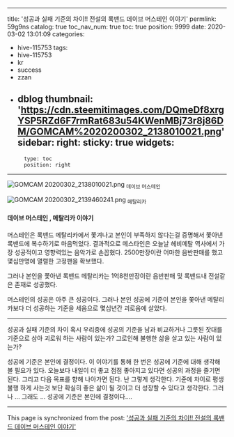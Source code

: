 
---
title: '성공과 실패 기준의 차이!! 전설의 록밴드 데이브 머스테인 이야기'
permlink: 59g9ns
catalog: true
toc_nav_num: true
toc: true
position: 9999
date: 2020-03-02 13:01:09
categories:
- hive-115753
tags:
- hive-115753
- kr
- success
- zzan
- dblog
thumbnail: 'https://cdn.steemitimages.com/DQmeDf8xrgYSP5RZd6F7rmRat683u54KWenMBj73r8j86DM/GOMCAM%2020200302_2138010021.png'
sidebar:
    right:
        sticky: true
widgets:
    -
        type: toc
        position: right
---


![GOMCAM 20200302_2138010021.png](https://cdn.steemitimages.com/DQmeDf8xrgYSP5RZd6F7rmRat683u54KWenMBj73r8j86DM/GOMCAM%2020200302_2138010021.png)
<sub>데이브 머스테인</sub>

![GOMCAM 20200302_2139460241.png](https://cdn.steemitimages.com/DQmVVVF7SSPANEyPdN8w8u1uGuTBU6mS8WoAQDWHEnJCKJk/GOMCAM%2020200302_2139460241.png)
<sub>메탈리카</sub>



#### 데이브 머스테인 ,  메탈리카 이야기
머스테인은 록밴드 메탈리카에서  쫓겨나고 본인이 부족하지
않다는걸 증명해서  쫓아낸 록밴드에 복수하기로 마음먹었다. 
결과적으로  메스타인은 오늘날 헤비메탈 역사에서 가장 성공적이고
영향력있는 음악가로 손꼽혔다. 
2500만장이란 어마한 음반판매를 했고 몇십만명에 열렬한 
고정팬을 확보했다. 

그러나 본인을 쫓아낸 록밴드 메탈리카는 1억8천만장이란 음반판매 및 
록밴드내 전설같은 존재로 성공했다. 

머스테인의 성공은 아주 큰 성공이다. 
그러나 본인 성공에 기준이 본인을 쫓아낸 메탈리카보다 
더 성공하는 기준을 세움으로 몇십년간 괴로움에 살았다.

----

성공과 실패 기준의 차이
혹시 우리중에 성공의 기준을 남과 비교하거나 
그릇된 잣대를 기준으로 삼아 괴로워 하는 사람이 있는가?
그로인해 불행한 삶을 살고 있는 사람이 있는가?

성공에 기준은 본인에 결정이다. 
이 이야기를 통해 한 번은 성공에 기준에 대해 생각해 볼 
필요가 있다. 오늘보다 내일이 더 좋고 점점 좋아지고 
있다면 성공의 과정을 즐기면 된다. 그리고 다음 목표를 향해
나아가면 된다.  난 그렇게 생각한다. 기준에 차이로 평생 불행
하게 사는것 보단  확실히 좋은 삶이 될 것이고  더 성장할 수
있다고 생각한다. 
그러나 ... 그래도 ... 성공에 기준은 본인에 결정이다....

- - -

This page is synchronized from the post: ['성공과 실패 기준의 차이!! 전설의 록밴드 데이브 머스테인 이야기'](https://steemit.com/@successgr/59g9ns)

